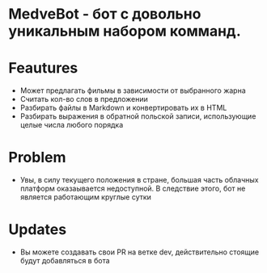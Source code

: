 # MedveBot - бот с довольно уникальным набором комманд. 

# Feautures
- Может предлагать фильмы в зависимости от выбранного жарна
- Считать кол-во слов в предложении
- Разбирать файлы в Markdown и конвертировать их в HTML
- Разбирать выражения в обратной польской записи, использующие целые числа любого порядка

# Problem
- Увы, в силу текущего положения в стране, большая часть облачных платформ оказаывается недоступной. В следствие этого, бот не является работающим круглые сутки

# Updates
- Вы можете создавать свои PR на ветке dev, действительно стоящие будут добавляться в бота
